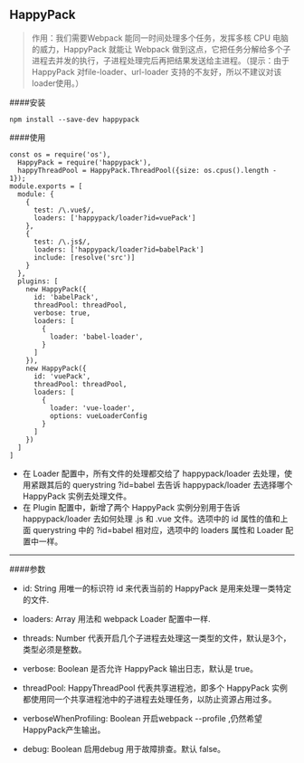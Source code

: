 ## HappyPack

>作用：我们需要Webpack 能同一时间处理多个任务，发挥多核 CPU 电脑的威力，HappyPack 就能让 Webpack 做到这点，它把任务分解给多个子进程去并发的执行，子进程处理完后再把结果发送给主进程。（提示：由于HappyPack 对file-loader、url-loader 支持的不友好，所以不建议对该loader使用。）

####安装
```
npm install --save-dev happypack
```
####使用
```
const os = require('os'),
  HappyPack = require('happypack'),
  happyThreadPool = HappyPack.ThreadPool({size: os.cpus().length - 1});
module.exports = [
  module: {
    {
      test: /\.vue$/,
      loaders: ['happypack/loader?id=vuePack']
    },
    {
      test: /\.js$/,
      loaders: ['happypack/loader?id=babelPack']
      include: [resolve('src')]
    }
  },
  plugins: [
    new HappyPack({
      id: 'babelPack',
      threadPool: threadPool,
      verbose: true,
      loaders: [
        {
          loader: 'babel-loader',
        }
      ]
    }),
    new HappyPack({
      id: 'vuePack',
      threadPool: threadPool,
      loaders: [
        {
          loader: 'vue-loader',
          options: vueLoaderConfig
        }
      ]
    })
  ]
]
```
* 在 Loader 配置中，所有文件的处理都交给了 happypack/loader 去处理，使用紧跟其后的 querystring ?id=babel 去告诉 happypack/loader 去选择哪个 HappyPack 实例去处理文件。
* 在 Plugin 配置中，新增了两个 HappyPack 实例分别用于告诉 happypack/loader 去如何处理 .js 和 .vue 文件。选项中的 id 属性的值和上面 querystring 中的 ?id=babel 相对应，选项中的 loaders 属性和 Loader 配置中一样。

***

####参数
* id: String 用唯一的标识符 id 来代表当前的 HappyPack 是用来处理一类特定的文件.

* loaders: Array 用法和 webpack Loader 配置中一样.

* threads: Number 代表开启几个子进程去处理这一类型的文件，默认是3个，类型必须是整数。

* verbose: Boolean 是否允许 HappyPack 输出日志，默认是 true。

* threadPool: HappyThreadPool 代表共享进程池，即多个 HappyPack 实例都使用同一个共享进程池中的子进程去处理任务，以防止资源占用过多。

* verboseWhenProfiling: Boolean 开启webpack --profile ,仍然希望HappyPack产生输出。

* debug: Boolean  启用debug 用于故障排查。默认 false。